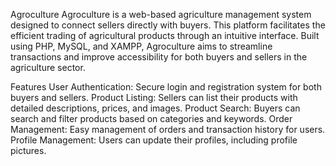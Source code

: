 Agroculture
Agroculture is a web-based agriculture management system designed to connect sellers directly with buyers. This platform facilitates the efficient trading of agricultural products through an intuitive interface. Built using PHP, MySQL, and XAMPP, Agroculture aims to streamline transactions and improve accessibility for both buyers and sellers in the agriculture sector.

Features
User Authentication: Secure login and registration system for both buyers and sellers.
Product Listing: Sellers can list their products with detailed descriptions, prices, and images.
Product Search: Buyers can search and filter products based on categories and keywords.
Order Management: Easy management of orders and transaction history for users.
Profile Management: Users can update their profiles, including profile pictures.
